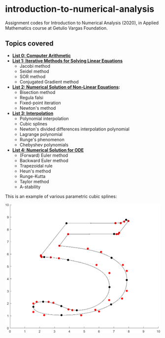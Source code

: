 # introduction-to-numerical-analysis

Assignment codes for Introduction to Numerical Analysis (2020), in Applied Mathematics course at Getulio Vargas Foundation.

## Topics covered

- **[List 0: Computer Arithmetic](https://github.com/lucasresck/introduction-to-numerical-analysis/tree/master/list_0)**
- **[List 1: Iterative Methods for Solving Linear Equations](https://github.com/lucasresck/introduction-to-numerical-analysis/tree/master/list_1)**
  - Jacobi method
  - Seidel method
  - SOR method
  - Conjugated Gradient method
- **[List 2: Numerical Solution of Non-Linear Equations](https://github.com/lucasresck/introduction-to-numerical-analysis/tree/master/list_2):**
  - Bisection method
  - Regula falsi
  - Fixed-point iteration
  - Newton's method
- **[List 3: Interpolation](https://github.com/lucasresck/introduction-to-numerical-analysis/tree/master/list_3)**
  - Polynomial interpolation
  - Cubic splines
  - Newton's divided differences interpolation polynomial
  - Lagrange polynomial
  - Runge's phenomenon
  - Chebyshev polynomials
- **[List 4: Numerical Solution for ODE](https://github.com/lucasresck/introduction-to-numerical-analysis/tree/master/list_4)**
  - (Forward) Euler method
  - Backward Euler method
  - Trapezoidal rule
  - Heun's method
  - Runge-Kutta
  - Taylor method
  - A-stability

This is an example of various parametric cubic splines:

<img src="https://raw.githubusercontent.com/lucasresck/introduction-to-numerical-analysis/master/list_3/images/5.png" width="600">
